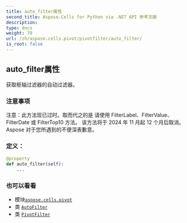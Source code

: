 ```yaml
---
title: auto_filter属性
second_title: Aspose.Cells for Python via .NET API 参考文献
description:
type: docs
weight: 70
url: /zh/aspose.cells.pivot/pivotfilter/auto_filter/
is_root: false
---
```

## auto_filter属性

获取枢轴过滤器的自动过滤器。

### 注意事项

注意：此方法现已过时。取而代之的是
请使用 FilterLabel、FilterValue、FilterDate 或 FilterTop10 方法。
该方法将于 2024 年 11 月起 12 个月后取消。
Aspose 对于您所遇到的不便深表歉意。
### 定义：
```python
@property
def auto_filter(self):
    ...
```

### 也可以看看
* 模块[`aspose.cells.pivot`](../../)
* 类 [`AutoFilter`](/cells/python-net/zh/aspose.cells/autofilter)
* 类 [`PivotFilter`](/cells/python-net/zh/aspose.cells.pivot/pivotfilter)
